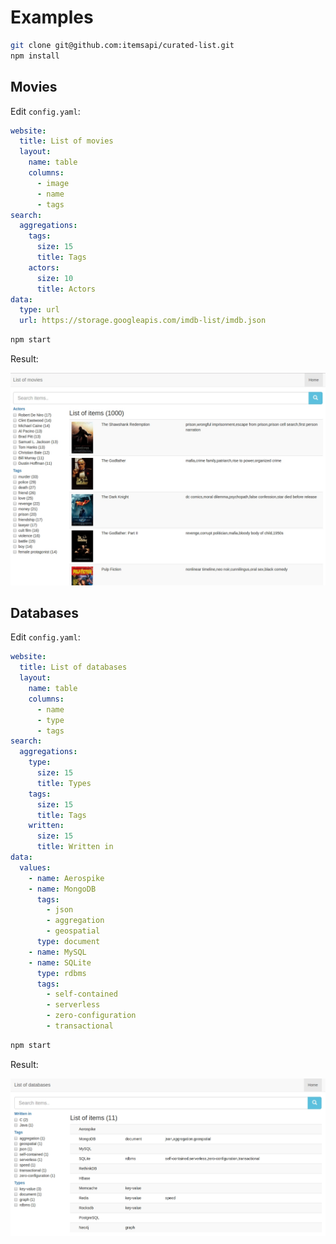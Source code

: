# Examples

```bash
git clone git@github.com:itemsapi/curated-list.git
npm install
```

## Movies

Edit `config.yaml`:

```yaml
website:
  title: List of movies
  layout: 
    name: table
    columns: 
      - image
      - name
      - tags
search:
  aggregations:
    tags: 
      size: 15
      title: Tags
    actors: 
      size: 10
      title: Actors
data:
  type: url
  url: https://storage.googleapis.com/imdb-list/imdb.json
```

```bash
npm start
```

Result:

![Curated list of movies](github/movies-table.jpg)


## Databases

Edit `config.yaml`:

```yaml
website:
  title: List of databases
  layout: 
    name: table
    columns: 
      - name
      - type
      - tags
search:
  aggregations:
    type: 
      size: 15
      title: Types
    tags: 
      size: 15
      title: Tags
    written: 
      size: 15
      title: Written in
data:
  values:
    - name: Aerospike
    - name: MongoDB
      tags:
        - json
        - aggregation
        - geospatial
      type: document
    - name: MySQL
    - name: SQLite
      type: rdbms
      tags:
        - self-contained
        - serverless
        - zero-configuration
        - transactional
```

```bash
npm start
```

Result:

![Curated list of databases](github/databases.jpg)

